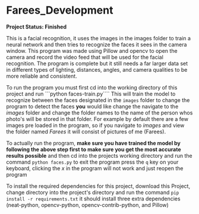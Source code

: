 # Farees_Development

**Project Status: Finished**

This is a facial recognition, it uses the images in the images folder to train a neural network and then tries to recognize the faces it sees in the camera window. This program was made using Pillow and opencv to open the camera and record the video feed that will be used for the facial recognition. The program is complete but it still needs a far larger data set in different types of lighting, distances, angles, and camera qualities to be more reliable and consistent.

To run the program you must first cd into the working directory of this project and run ```python faces-train.py````
This will train the model to recognize between the faces designated in the `images` folder to change the program to detect the faces **you** would like change the navigate to the *images* folder and change the folder names to the name of the person whos photo's will be stored in that folder. For example by default there are a few images pre loaded in the program, so if you navigate to *images* and view the folder named *Farees* it will consist of pictures of me (Farees).

To actually run the program, **make sure you have trained the model by following the above step first to make sure you get the most accurate results possible** and then cd into the projects working directory and run the command ```python faces.py``` to exit the program press the `q` key on your keyboard, clicking the *x* in the program will not work and just reopen the program

To install the required dependencies for this project, download this Project, change directory into the project's directory and run the command ```pip install -r requirements.txt``` it should install three extra dependencies (neat-python, opencv-python, opencv-contrib-python, and Pillow)
